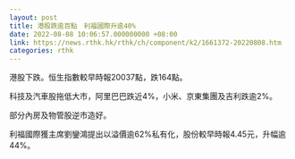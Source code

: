 ```yaml
---
layout: post
title: 港股跌逾百點　利福國際升逾40%
date: 2022-08-08 10:06:57.000000000 +08:00
link: https://news.rthk.hk/rthk/ch/component/k2/1661372-20220808.htm
categories: rthk
---
```


港股下跌。恒生指數較早時報20037點，跌164點。

科技及汽車股拖低大市，阿里巴巴跌近4%，小米、京東集團及吉利跌逾2%。

部分內房及物管股逆市造好。

利福國際獲主席劉鑾鴻提出以溢價逾62%私有化，股份較早時報4.45元，升幅逾44%。
